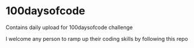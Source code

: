 # 100daysofcode
Contains daily upload for 100daysofcode challenge

I welcome any person to ramp up their coding skills by following this repo

